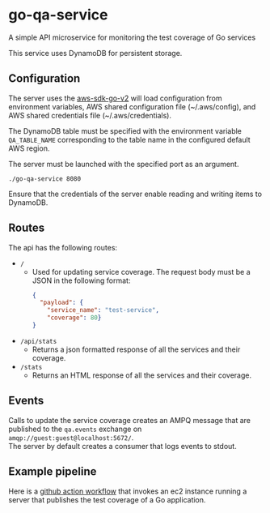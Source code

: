 # go-qa-service
A simple API microservice for monitoring the test coverage of Go services

This service uses DynamoDB for persistent storage.

## Configuration
The server uses the [aws-sdk-go-v2](https://github.com/aws/aws-sdk-go-v2) will load configuration from environment variables,
AWS shared configuration file (\~/.aws/config), and AWS shared credentials file (\~/.aws/credentials).

The DynamoDB table must be specified with the environment variable `QA_TABLE_NAME` corresponding to the table name in the configured default AWS region.

The server must be launched with the specified port as an argument.
```console
./go-qa-service 8080
```
Ensure that the credentials of the server enable reading and writing items to DynamoDB.

## Routes
The api has the following routes:  
* `/` 
  * Used for updating service coverage. The request body must be a JSON in the following format:
    ```json
    {
      "payload": {
        "service_name": "test-service",
        "coverage": 80}
    }
    ```
* `/api/stats` 
  * Returns a json formatted response of all the services and their coverage.  
* `/stats` 
  * Returns an HTML response of all the services and their coverage.

## Events
Calls to update the service coverage creates an AMPQ message that are published to the `qa.events` exchange on `amqp://guest:guest@localhost:5672/`.  
The server by default creates a consumer that logs events to stdout.

## Example pipeline
Here is a [github action workflow](https://github.com/devinmarder/go-test/blob/main/.github/workflows/publish-coverage.yml)
that invokes an ec2 instance running a server that publishes the test coverage of a Go application.
